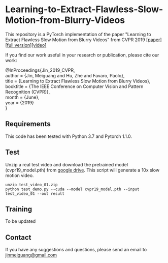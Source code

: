 # Learning-to-Extract-Flawless-Slow-Motion-from-Blurry-Videos
This repository is a PyTorch implementation of the paper "Learning to Extract Flawless Slow Motion from Blurry Videos" from CVPR 2019 [[paper]](https://github.com/MeiguangJin/slow-motion/blob/master/cvpr19.pdf)[[full version]](https://github.com/MeiguangJin/slow-motion/blob/master/full_version.pdf)[[video]](https://drive.google.com/open?id=17RI3XkYs9CMlGshietzCbZSR8xMxBftj)

If you find our work useful in your research or publication, please cite our work:

@InProceedings{Jin_2019_CVPR,  
author = {Jin, Meiguang and Hu, Zhe and Favaro, Paolo},  
title = {Learning to Extract Flawless Slow Motion from Blurry Videos},  
booktitle = {The IEEE Conference on Computer Vision and Pattern Recognition (CVPR)},  
month = {June},  
year = {2019}  
}  
## **Requirements**  
This code has been tested with Python 3.7 and Pytorch 1.1.0. 

## **Test**
Unzip a real test video and download the pretrained model (cvpr19_model.pth) from [google drive](https://drive.google.com/open?id=1gfhHKpJEYKrqx2wJ4GL9owGB4J7E7UD-). This script will generate a 10x slow motion video.
```
unzip test_video_01.zip
python test_demo.py --cuda --model cvpr19_model.pth --input test_video_01 --out result
```  
## **Training**  
To be updated  

## **Contact**
If you have any suggestions and questions, please send an email to jinmeiguang@gmail.com
